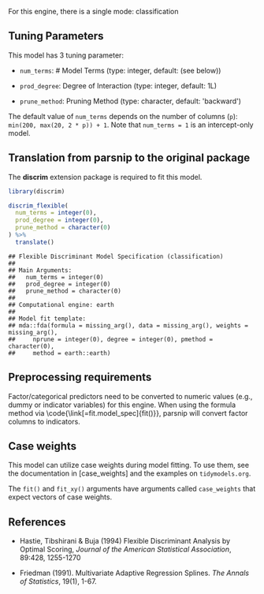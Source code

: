 


For this engine, there is a single mode: classification

## Tuning Parameters



This model has 3 tuning parameter:

- `num_terms`: # Model Terms (type: integer, default: (see below))

- `prod_degree`: Degree of Interaction (type: integer, default: 1L)

- `prune_method`: Pruning Method (type: character, default: 'backward')

The default value of `num_terms` depends on the number of columns (`p`): `min(200, max(20, 2 * p)) + 1`. Note that `num_terms = 1` is an intercept-only model. 

## Translation from parsnip to the original package

The **discrim** extension package is required to fit this model.


```r
library(discrim)

discrim_flexible(
  num_terms = integer(0),
  prod_degree = integer(0),
  prune_method = character(0)
) %>% 
  translate()
```

```
## Flexible Discriminant Model Specification (classification)
## 
## Main Arguments:
##   num_terms = integer(0)
##   prod_degree = integer(0)
##   prune_method = character(0)
## 
## Computational engine: earth 
## 
## Model fit template:
## mda::fda(formula = missing_arg(), data = missing_arg(), weights = missing_arg(), 
##     nprune = integer(0), degree = integer(0), pmethod = character(0), 
##     method = earth::earth)
```

## Preprocessing requirements


Factor/categorical predictors need to be converted to numeric values (e.g., dummy or indicator variables) for this engine. When using the formula method via \\code{\\link[=fit.model_spec]{fit()}}, parsnip will convert factor columns to indicators.

## Case weights


This model can utilize case weights during model fitting. To use them, see the documentation in [case_weights] and the examples on `tidymodels.org`. 

The `fit()` and `fit_xy()` arguments have arguments called `case_weights` that expect vectors of case weights. 

## References

 - Hastie, Tibshirani & Buja (1994) Flexible Discriminant Analysis by Optimal 
   Scoring, _Journal of the American Statistical Association_, 89:428, 1255-1270
   
 - Friedman (1991). Multivariate Adaptive Regression Splines. _The Annals of Statistics_, 19(1), 1-67.
